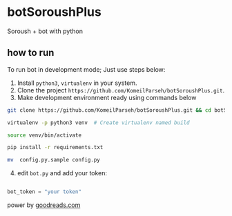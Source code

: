 # botSoroushPlus

Soroush + bot with python

## how to run

To run bot in development mode; Just use steps below:

1. Install `python3`,  `virtualenv` in your system.
2. Clone the project `https://github.com/KomeilParseh/botSoroushPlus.git`.
3. Make development environment ready using commands below

  

``` bash
git clone https://github.com/KomeilParseh/botSoroushPlus.git && cd botSoroushPlus
```

```bash
virtualenv -p python3 venv  # Create virtualenv named build
```

```bash
source venv/bin/activate
```

```bash
pip install -r requirements.txt
```

```bash
mv  config.py.sample config.py
```

4. edit ``bot.py`` and add your token:


``` python

bot_token = "your token"

```

power by [goodreads.com](https://www.goodreads.com/)
